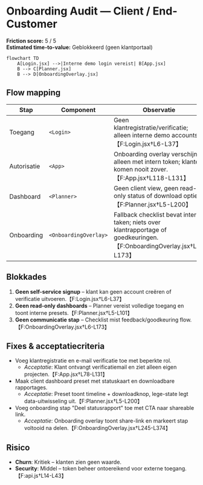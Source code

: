 # Onboarding Audit — Client / End-Customer

**Friction score:** 5 / 5  
**Estimated time-to-value:** Geblokkeerd (geen klantportaal)

```mermaid
flowchart TD
    A[Login.jsx] -->|Interne demo login vereist| B[App.jsx]
    B --> C[Planner.jsx]
    B --> D[OnboardingOverlay.jsx]
```

## Flow mapping
| Stap | Component | Observatie |
| --- | --- | --- |
| Toegang | `<Login>` | Geen klantregistratie/verificatie; alleen interne demo accounts.【F:Login.jsx†L6-L37】 |
| Autorisatie | `<App>` | Onboarding overlay verschijnt alleen met intern token; klanten komen nooit zover.【F:App.jsx†L118-L131】 |
| Dashboard | `<Planner>` | Geen client view, geen read-only status of download opties.【F:Planner.jsx†L5-L200】 |
| Onboarding | `<OnboardingOverlay>` | Fallback checklist bevat interne taken; niets over klantrapportage of goedkeuringen.【F:OnboardingOverlay.jsx†L6-L173】 |

## Blokkades
1. **Geen self-service signup** – klant kan geen account creëren of verificatie uitvoeren.【F:Login.jsx†L6-L37】
2. **Geen read-only dashboards** – Planner vereist volledige toegang en toont interne presets.【F:Planner.jsx†L5-L101】
3. **Geen communicatie stap** – Checklist mist feedback/goodkeuring flow.【F:OnboardingOverlay.jsx†L6-L173】

## Fixes & acceptatiecriteria
- Voeg klantregistratie en e-mail verificatie toe met beperkte rol.
  - *Acceptatie*: Klant ontvangt verificatiemail en ziet alleen eigen projecten.【F:App.jsx†L78-L131】
- Maak client dashboard preset met statuskaart en downloadbare rapportages.
  - *Acceptatie*: Preset toont timeline + downloadknop, lege-state legt data-uitwisseling uit.【F:Planner.jsx†L5-L200】
- Voeg onboarding stap "Deel statusrapport" toe met CTA naar shareable link.
  - *Acceptatie*: Onboarding overlay toont share-link en markeert stap voltooid na delen.【F:OnboardingOverlay.jsx†L245-L374】

## Risico
- **Churn**: Kritiek – klanten zien geen waarde.
- **Security**: Middel – token beheer ontoereikend voor externe toegang.【F:api.js†L14-L43】

